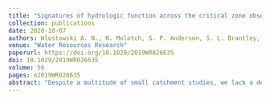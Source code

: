 ```yaml
---
title: "Signatures of hydrologic function across the critical zone observatory network"
collection: publications
date: 2020-10-07
authors: Wlostowski A. N., N. Molotch, S. P. Anderson, S. L. Brantley, J. Chorover, D. Dralle, P. Kumar, L. Li, K. A. Lohse, J. M. Mallard, J. C. McIntosh, S. F. Murphy, E. Parrish, M. Safeeq, M. Seyfried, <b>Y. Shi</b>, and C. Harman
venue: "Water Resources Research"
paperurl: https://doi.org/10.1029/2019WR026635
doi: 10.1029/2019WR026635
volume: 56
pages: e2019WR026635
abstract: "Despite a multitude of small catchment studies, we lack a deep understanding of how variations in critical zone architecture lead to variations in hydrologic states and fluxes. This study characterizes hydrologic dynamics of fifteen catchments of the US Critical Zone Observatory (CZO) Network where we hypothesized that our understanding of subsurface structure would illuminate patterns of hydrologic partitioning. The CZOs collect datasets that characterize the physical, chemical, and biological architecture of the subsurface, while also monitoring hydrologic fluxes such as streamflow, precipitation, and evapotranspiration. For the first time, we collate timeseries of hydrologic variables across the CZO network and begin the process of examining hydrologic signatures across sites. We find catchments with low baseflow indices and high runoff sensitivity to storage receive most of their precipitation as rain and contain clay-rich regolith profiles, prominent argillic horizons, and/or anthropogenic modifications. In contrast, sites with high baseflow indices and low runoff sensitivity to storage receive the majority of precipitation as snow and have more permeable regolith profiles. The seasonal variability of water balance components is a key control on the dynamic range of hydraulically-connected water in the critical zone. These findings lead us to posit that water balance partitioning and streamflow hydraulics are linked through the co-evolution of critical zone architecture but that much work remains to parse these controls out quantitatively."
---
```

